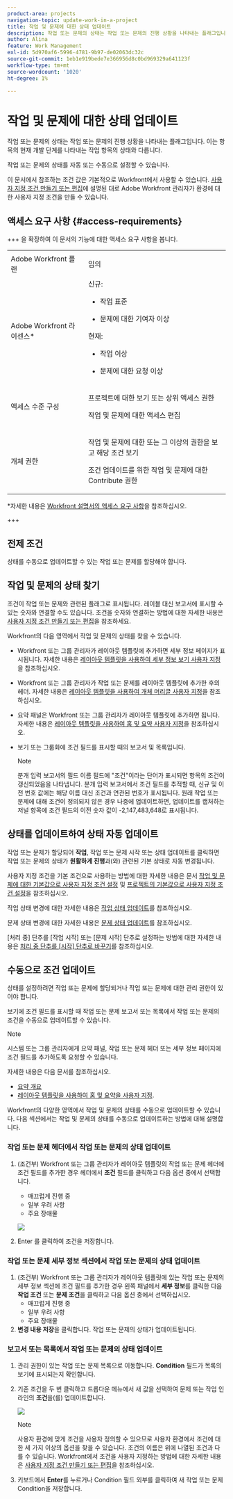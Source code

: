 ```yaml
---
product-area: projects
navigation-topic: update-work-in-a-project
title: 작업 및 문제에 대한 상태 업데이트
description: 작업 또는 문제의 상태는 작업 또는 문제의 진행 상황을 나타내는 플래그입니다. 이는 항목의 현재 개발 단계를 나타내는 작업 항목의 상태와 다릅니다.
author: Alina
feature: Work Management
exl-id: 5d970af6-5996-4781-9b97-de02063dc32c
source-git-commit: 1eb1e919bede7e366956d8c0bd969329a641123f
workflow-type: tm+mt
source-wordcount: '1020'
ht-degree: 1%

---
```


# 작업 및 문제에 대한 상태 업데이트

<!--Audited: 07/2024-->

<!--<span class="preview">The highlighted information on this page refers to functionality not yet generally available. It is available only in the Preview environment for all customers, or in the Production environment for customers who enabled fast releases.</span>

<span class="preview">For information about fast releases, see [Enable or disable fast releases for your organization](/help/quicksilver/administration-and-setup/set-up-workfront/configure-system-defaults/enable-fast-release-process.md).</span>

<span class="preview">For information about the current release, see [Third Quarter 2024 release overview](/help/quicksilver/product-announcements/product-releases/24-q3-release-activity/24-q3-release-overview.md).</span>-->

작업 또는 문제의 상태는 작업 또는 문제의 진행 상황을 나타내는 플래그입니다. 이는 항목의 현재 개발 단계를 나타내는 작업 항목의 상태와 다릅니다.

작업 또는 문제의 상태를 자동 또는 수동으로 설정할 수 있습니다.

이 문서에서 참조하는 조건 값은 기본적으로 Workfront에서 사용할 수 있습니다. [사용자 지정 조건 만들기 또는 편집](../../../administration-and-setup/customize-workfront/create-manage-custom-conditions/create-edit-custom-conditions.md)에 설명된 대로 Adobe Workfront 관리자가 환경에 대한 사용자 지정 조건을 만들 수 있습니다.

## 액세스 요구 사항 {#access-requirements}

+++ 을 확장하여 이 문서의 기능에 대한 액세스 요구 사항을 봅니다.

<table style="table-layout:auto"> 
 <col> 
 <col> 
 <tbody> 
  <tr> 
   <td role="rowheader">Adobe Workfront 플랜</td> 
   <td> <p>임의</p> </td> 
  </tr> 
  <tr> 
   <td role="rowheader">Adobe Workfront 라이센스*</td> 
   <td> 
   신규:
   <ul><li><p>작업 표준</p></li>
   <li><p>문제에 대한 기여자 이상</p></li></ul>
   현재:
   <ul><li><p>작업 이상</p></li>
   <li><p>문제에 대한 요청 이상</p></li></ul>
    </td> 
  </tr> 
  <tr> 
   <td role="rowheader">액세스 수준 구성</td> 
   <td> <p>프로젝트에 대한 보기 또는 상위 액세스 권한</p> <p>작업 및 문제에 대한 액세스 편집 </p></td> 
  </tr> 
  <tr> 
   <td role="rowheader">개체 권한</td> 
   <td> <p>작업 및 문제에 대한 또는 그 이상의 권한을 보고 해당 조건 보기</p>
   <p>조건 업데이트를 위한 작업 및 문제에 대한 Contribute 권한</p>
  </td> 
  </tr> 
 </tbody> 
</table>

*자세한 내용은 [Workfront 설명서의 액세스 요구 사항](/help/quicksilver/administration-and-setup/add-users/access-levels-and-object-permissions/access-level-requirements-in-documentation.md)을 참조하십시오.

+++

## 전제 조건

상태를 수동으로 업데이트할 수 있는 작업 또는 문제를 할당해야 합니다.

## 작업 및 문제의 상태 찾기

조건이 작업 또는 문제와 관련된 플래그로 표시됩니다. 레이블 대신 보고서에 표시할 수 있는 숫자와 연결할 수도 있습니다. 조건을 숫자와 연결하는 방법에 대한 자세한 내용은 [사용자 지정 조건 만들기 또는 편집](../../../administration-and-setup/customize-workfront/create-manage-custom-conditions/create-edit-custom-conditions.md)을 참조하세요.

Workfront의 다음 영역에서 작업 및 문제의 상태를 찾을 수 있습니다.

* Workfront 또는 그룹 관리자가 레이아웃 템플릿에 추가하면 세부 정보 페이지가 표시됩니다. 자세한 내용은 [레이아웃 템플릿을 사용하여 세부 정보 보기 사용자 지정](/help/quicksilver/administration-and-setup/customize-workfront/use-layout-templates/customize-details-view-layout-template.md)을 참조하십시오.

* Workfront 또는 그룹 관리자가 작업 또는 문제를 레이아웃 템플릿에 추가한 후의 헤더. 자세한 내용은 [레이아웃 템플릿을 사용하여 개체 머리글 사용자 지정](/help/quicksilver/administration-and-setup/customize-workfront/use-layout-templates/customize-object-headers.md)을 참조하십시오.

* 요약 패널은 Workfront 또는 그룹 관리자가 레이아웃 템플릿에 추가하면 됩니다. 자세한 내용은 [레이아웃 템플릿을 사용하여 홈 및 요약 사용자 지정](/help/quicksilver/administration-and-setup/customize-workfront/use-layout-templates/customize-home-summary-layout-template.md)을 참조하십시오.

* 보기 또는 그룹화에 조건 필드를 표시할 때의 보고서 및 목록입니다.

  >[!NOTE]
  >
  >분개 입력 보고서의 필드 이름 필드에 &quot;조건&quot;이라는 단어가 표시되면 항목의 조건이 갱신되었음을 나타냅니다. 분개 입력 보고서에서 조건 필드를 추적할 때, 신규 및 이전 번호 값에는 해당 이름 대신 조건과 연관된 번호가 표시됩니다. 원래 작업 또는 문제에 대해 조건이 정의되지 않은 경우 나중에 업데이트하면, 업데이트를 캡처하는 저널 항목에 조건 필드의 이전 숫자 값이 -2,147,483,648로 표시됩니다.

## 상태를 업데이트하여 상태 자동 업데이트

작업 또는 문제가 할당되어 **작업**, 작업 또는 문제 시작 또는 상태 업데이트를 클릭하면 작업 또는 문제의 상태가 **원활하게 진행**&#x200B;과(와) 관련된 기본 상태로 자동 변경됩니다.

사용자 지정 조건을 기본 조건으로 사용하는 방법에 대한 자세한 내용은 문서 [작업 및 문제에 대한 기본값으로 사용자 지정 조건 설정](../../../administration-and-setup/customize-workfront/create-manage-custom-conditions/set-custom-condition-default-tasks-issues.md) 및 [프로젝트의 기본값으로 사용자 지정 조건 설정](../../../administration-and-setup/customize-workfront/create-manage-custom-conditions/set-custom-condition-default-projects.md)을 참조하십시오.

작업 상태 변경에 대한 자세한 내용은 [작업 상태 업데이트](../../../manage-work/projects/updating-work-in-a-project/update-task-status.md)를 참조하십시오.

문제 상태 변경에 대한 자세한 내용은 [문제 상태 업데이트](../../../manage-work/projects/updating-work-in-a-project/update-issue-status.md)를 참조하십시오.

[처리 중] 단추를 [작업 시작] 또는 [문제 시작] 단추로 설정하는 방법에 대한 자세한 내용은 [처리 중 단추를 [시작] 단추로 바꾸기](../../../people-teams-and-groups/create-and-manage-teams/work-on-it-button-to-start-button.md)를 참조하십시오.

## 수동으로 조건 업데이트

상태를 설정하려면 작업 또는 문제에 할당되거나 작업 또는 문제에 대한 관리 권한이 있어야 합니다.

보기에 조건 필드를 표시할 때 작업 또는 문제 보고서 또는 목록에서 작업 또는 문제의 조건을 수동으로 업데이트할 수 있습니다.

>[!NOTE]
>
>시스템 또는 그룹 관리자에게 요약 패널, 작업 또는 문제 헤더 또는 세부 정보 페이지에 조건 필드를 추가하도록 요청할 수 있습니다.
>
>자세한 내용은 다음 문서를 참조하십시오.
>
>* [요약 개요](/help/quicksilver/workfront-basics/the-new-workfront-experience/summary-overview.md)
>* [레이아웃 템플릿을 사용하여 홈 및 요약을 사용자 지정](/help/quicksilver/administration-and-setup/customize-workfront/use-layout-templates/customize-home-summary-layout-template.md).


<!--old Condition update - in the commenting stream: 
Updating the Condition of a task or issue differs depending on whether you are assigned to it or not:

* If you are using the legacy commenting experience, you can update the Condition in the Updates tab or in a list of tasks or issues if you are assigned to them. This is not supported in the new commenting experience. For information, see [New commenting experience](/help/quicksilver/product-announcements/betas/new-commenting-experience-beta/unified-commenting-experience.md). 
* You can update the Condition in a list of tasks or issues if you are not assigned to them, only if you have Manage permissions to them. In this case, you cannot update the Condition in the Update tab of the task or issue. -->

Workfront의 다양한 영역에서 작업 및 문제의 상태를 수동으로 업데이트할 수 있습니다. 다음 섹션에서는 작업 및 문제의 상태를 수동으로 업데이트하는 방법에 대해 설명합니다.

### 작업 또는 문제 헤더에서 작업 또는 문제의 상태 업데이트

1. (조건부) Workfront 또는 그룹 관리자가 레이아웃 템플릿의 작업 또는 문제 헤더에 조건 필드를 추가한 경우 헤더에서 **조건** 필드를 클릭하고 다음 옵션 중에서 선택합니다.
   * 매끄럽게 진행 중
   * 일부 우려 사항
   * 주요 장애물

   ![](assets/condition-in-task-header.png)
1. Enter 를 클릭하여 조건을 저장합니다.

### 작업 또는 문제 세부 정보 섹션에서 작업 또는 문제의 상태 업데이트

1. (조건부) Workfront 또는 그룹 관리자가 레이아웃 템플릿에 있는 작업 또는 문제의 세부 정보 섹션에 조건 필드를 추가한 경우 왼쪽 패널에서 **세부 정보**&#x200B;를 클릭한 다음 **작업 조건** 또는 **문제 조건**&#x200B;을 클릭하고 다음 옵션 중에서 선택하십시오.
   * 매끄럽게 진행 중
   * 일부 우려 사항
   * 주요 장애물
1. **변경 내용 저장**&#x200B;을 클릭합니다. 작업 또는 문제의 상태가 업데이트됩니다.

### 보고서 또는 목록에서 작업 또는 문제의 상태 업데이트

1. 관리 권한이 있는 작업 또는 문제 목록으로 이동합니다. **Condition** 필드가 목록의 보기에 표시되는지 확인합니다.

1. 기존 조건을 두 번 클릭하고 드롭다운 메뉴에서 새 값을 선택하여 문제 또는 작업 인라인의 **조건**&#x200B;을(를) 업데이트합니다.

   ![](assets/condition-drop-down-values-in-task-list.png)

   >[!NOTE]
   >
   >사용자 환경에 맞게 조건을 사용자 정의할 수 있으므로 사용자 환경에서 조건에 대한 세 가지 이상의 옵션을 찾을 수 있습니다. 조건의 이름은 위에 나열된 조건과 다를 수 있습니다. Workfront에서 조건을 사용자 지정하는 방법에 대한 자세한 내용은 [사용자 지정 조건 만들기 또는 편집](../../../administration-and-setup/customize-workfront/create-manage-custom-conditions/create-edit-custom-conditions.md)을 참조하십시오.


1. 키보드에서 **Enter**&#x200B;를 누르거나 Condition 필드 외부를 클릭하여 새 작업 또는 문제 Condition을 저장합니다.

<!--   
<li><p>(NOTE: drafted because I can't do this anymore)</p><p>If you have Manage permissions to the task or issue but are not assigned to it, perhaps as a project manager, add the <strong>Condition</strong> column to any view you use in a task or issue list, then set the <strong>Condition</strong> in inline edit and press Enter.</p><p><img src="assets/change-condition-in-list-view-350x142.png" style="width: 350;height: 142;"></p><p>For information about adding a column to a view, see <a href="../../../reports-and-dashboards/reports/reporting-elements/views-overview.md">Views overview in Adobe Workfront</a>.</p></li>   
     -->


